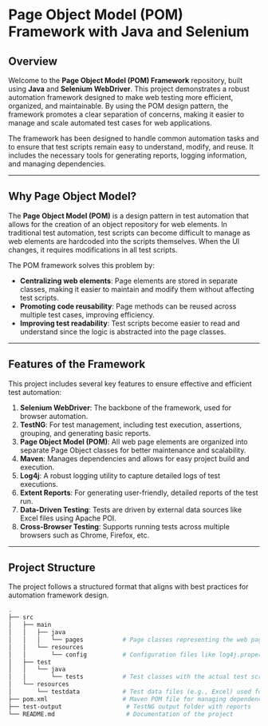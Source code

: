 # Page Object Model (POM) Framework with Java and Selenium

## Overview

Welcome to the **Page Object Model (POM) Framework** repository, built using **Java** and **Selenium WebDriver**. This project demonstrates a robust automation framework designed to make web testing more efficient, organized, and maintainable. By using the POM design pattern, the framework promotes a clear separation of concerns, making it easier to manage and scale automated test cases for web applications.

The framework has been designed to handle common automation tasks and to ensure that test scripts remain easy to understand, modify, and reuse. It includes the necessary tools for generating reports, logging information, and managing dependencies.

---

## Why Page Object Model?

The **Page Object Model (POM)** is a design pattern in test automation that allows for the creation of an object repository for web elements. In traditional test automation, test scripts can become difficult to manage as web elements are hardcoded into the scripts themselves. When the UI changes, it requires modifications in all test scripts.

The POM framework solves this problem by:

- **Centralizing web elements**: Page elements are stored in separate classes, making it easier to maintain and modify them without affecting test scripts.
- **Promoting code reusability**: Page methods can be reused across multiple test cases, improving efficiency.
- **Improving test readability**: Test scripts become easier to read and understand since the logic is abstracted into the page classes.

---

## Features of the Framework

This project includes several key features to ensure effective and efficient test automation:

1. **Selenium WebDriver**: The backbone of the framework, used for browser automation.
2. **TestNG**: For test management, including test execution, assertions, grouping, and generating basic reports.
3. **Page Object Model (POM)**: All web page elements are organized into separate Page Object classes for better maintenance and scalability.
4. **Maven**: Manages dependencies and allows for easy project build and execution.
5. **Log4j**: A robust logging utility to capture detailed logs of test executions.
6. **Extent Reports**: For generating user-friendly, detailed reports of the test run.
7. **Data-Driven Testing**: Tests are driven by external data sources like Excel files using Apache POI.
8. **Cross-Browser Testing**: Supports running tests across multiple browsers such as Chrome, Firefox, etc.

---

## Project Structure

The project follows a structured format that aligns with best practices for automation framework design.

```bash
.
├── src
│   ├── main
│   │   ├── java
│   │   │   └── pages           # Page classes representing the web pages (Page Objects)
│   │   └── resources
│   │       └── config          # Configuration files like log4j.properties, config.properties
│   ├── test
│   │   └── java
│   │       └── tests           # Test classes with the actual test scripts
│   └── resources
│       └── testdata            # Test data files (e.g., Excel) used for data-driven testing
├── pom.xml                     # Maven POM file for managing dependencies
├── test-output                  # TestNG output folder with reports
└── README.md                    # Documentation of the project
